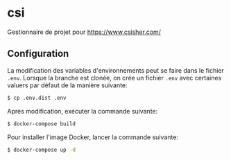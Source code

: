 # csi

Gestionnaire de projet pour https://www.csisher.com/

## Configuration

La modification des variables d'environnements peut se faire dans le fichier `.env`. Lorsque la branche est clonée, on crée un fichier `.env` avec certaines valuers par défaut de la manière suivante:

```bash
$ cp .env.dist .env
```

Après modification, exécuter la commande suivante:

```bash
$ docker-compose build
```

Pour installer l'image Docker, lancer la commande suivante:

```bash
$ docker-compose up -d
```
